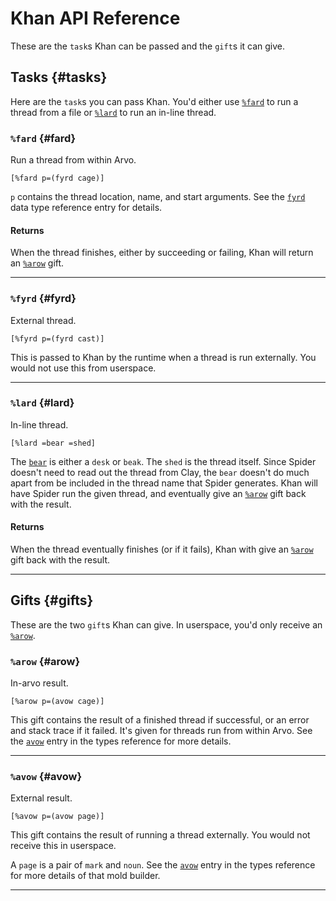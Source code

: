 # Khan API Reference

These are the `task`s Khan can be passed and the `gift`s it can give.

## Tasks {#tasks}

Here are the `task`s you can pass Khan. You'd either use [`%fard`](#fard) to run a thread from a file or [`%lard`](#lard) to run an in-line thread.

### `%fard` {#fard}

Run a thread from within Arvo.

```hoon
[%fard p=(fyrd cage)]
```

`p` contains the thread location, name, and start arguments. See the [`fyrd`](types.md#fyrd) data type reference entry for details.

#### Returns

When the thread finishes, either by succeeding or failing, Khan will return an [`%arow`](#arow) gift.

---

### `%fyrd` {#fyrd}

External thread.

```hoon
[%fyrd p=(fyrd cast)]
```

This is passed to Khan by the runtime when a thread is run externally. You would not use this from userspace.

---

### `%lard` {#lard}

In-line thread.

```hoon
[%lard =bear =shed]
```

The [`bear`](types.md#bear) is either a `desk` or `beak`. The `shed` is the thread itself. Since Spider doesn't need to read out the thread from Clay, the `bear` doesn't do much apart from be included in the thread name that Spider generates. Khan will have Spider run the given thread, and eventually give an [`%arow`](#arow) gift back with the result.

#### Returns

When the thread eventually finishes (or if it fails), Khan with give an [`%arow`](#arow) gift back with the result.

---

## Gifts {#gifts}

These are the two `gift`s Khan can give. In userspace, you'd only receive an [`%arow`](#arow).

### `%arow` {#arow}

In-arvo result.

```hoon
[%arow p=(avow cage)]
```

This gift contains the result of a finished thread if successful, or an error and stack trace if it failed. It's given for threads run from within Arvo. See the [`avow`](types.md#avow) entry in the types reference for more details.

---

### `%avow` {#avow}

External result.

```hoon
[%avow p=(avow page)]
```

This gift contains the result of running a thread externally. You would not receive this in userspace.


A `page` is a pair of `mark` and `noun`. See the [`avow`](types.md#avow) entry in the types reference for more details of that mold builder.

---
